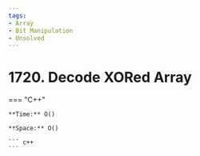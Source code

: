 ```yaml
---
tags:
- Array
- Bit Manipulation
- Unsolved
---
```



# 1720. Decode XORed Array

=== "C++"

    **Time:** O()

    **Space:** O()

    ``` c++
    ```